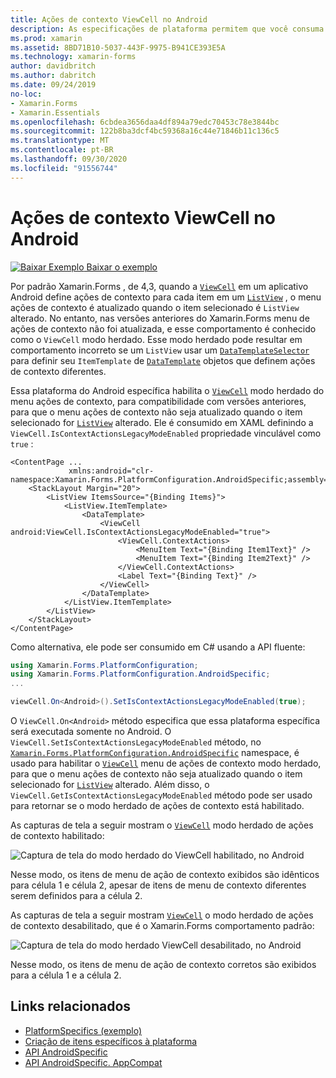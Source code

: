 ```yaml
---
title: Ações de contexto ViewCell no Android
description: As especificações de plataforma permitem que você consuma a funcionalidade que só está disponível em uma plataforma específica, sem implementar renderizadores ou efeitos personalizados. Este artigo explica como consumir a plataforma Android específica que habilita o modo herdado de ações de contexto ViewCell.
ms.prod: xamarin
ms.assetid: 8BD71B10-5037-443F-9975-B941CE393E5A
ms.technology: xamarin-forms
author: davidbritch
ms.author: dabritch
ms.date: 09/24/2019
no-loc:
- Xamarin.Forms
- Xamarin.Essentials
ms.openlocfilehash: 6cbdea3656daa4df894a79edc70453c78e3844bc
ms.sourcegitcommit: 122b8ba3dcf4bc59368a16c44e71846b11c136c5
ms.translationtype: MT
ms.contentlocale: pt-BR
ms.lasthandoff: 09/30/2020
ms.locfileid: "91556744"
---
```

# <a name="viewcell-context-actions-on-android"></a>Ações de contexto ViewCell no Android

[![Baixar Exemplo](~/media/shared/download.png) Baixar o exemplo](https://docs.microsoft.com/samples/xamarin/xamarin-forms-samples/userinterface-platformspecifics)

Por padrão Xamarin.Forms , de 4,3, quando a [`ViewCell`](xref:Xamarin.Forms.ViewCell) em um aplicativo Android define ações de contexto para cada item em um [`ListView`](xref:Xamarin.Forms.ListView) , o menu ações de contexto é atualizado quando o item selecionado é `ListView` alterado. No entanto, nas versões anteriores do Xamarin.Forms menu de ações de contexto não foi atualizada, e esse comportamento é conhecido como o `ViewCell` modo herdado. Esse modo herdado pode resultar em comportamento incorreto se um `ListView` usar um [`DataTemplateSelector`](xref:Xamarin.Forms.DataTemplateSelector) para definir seu `ItemTemplate` de [`DataTemplate`](xref:Xamarin.Forms.DataTemplate) objetos que definem ações de contexto diferentes.

Essa plataforma do Android específica habilita o [`ViewCell`](xref:Xamarin.Forms.ViewCell) modo herdado do menu ações de contexto, para compatibilidade com versões anteriores, para que o menu ações de contexto não seja atualizado quando o item selecionado for [`ListView`](xref:Xamarin.Forms.ListView) alterado. Ele é consumido em XAML definindo a `ViewCell.IsContextActionsLegacyModeEnabled` propriedade vinculável como `true` :

```xaml
<ContentPage ...
             xmlns:android="clr-namespace:Xamarin.Forms.PlatformConfiguration.AndroidSpecific;assembly=Xamarin.Forms.Core">
    <StackLayout Margin="20">
        <ListView ItemsSource="{Binding Items}">
            <ListView.ItemTemplate>
                <DataTemplate>
                    <ViewCell android:ViewCell.IsContextActionsLegacyModeEnabled="true">
                        <ViewCell.ContextActions>
                            <MenuItem Text="{Binding Item1Text}" />
                            <MenuItem Text="{Binding Item2Text}" />
                        </ViewCell.ContextActions>
                        <Label Text="{Binding Text}" />
                    </ViewCell>
                </DataTemplate>
            </ListView.ItemTemplate>
        </ListView>
    </StackLayout>
</ContentPage>
```

Como alternativa, ele pode ser consumido em C# usando a API fluente:

```csharp
using Xamarin.Forms.PlatformConfiguration;
using Xamarin.Forms.PlatformConfiguration.AndroidSpecific;
...

viewCell.On<Android>().SetIsContextActionsLegacyModeEnabled(true);
```

O `ViewCell.On<Android>` método especifica que essa plataforma específica será executada somente no Android. O `ViewCell.SetIsContextActionsLegacyModeEnabled` método, no [`Xamarin.Forms.PlatformConfiguration.AndroidSpecific`](xref:Xamarin.Forms.PlatformConfiguration.AndroidSpecific) namespace, é usado para habilitar o [`ViewCell`](xref:Xamarin.Forms.ViewCell) menu de ações de contexto modo herdado, para que o menu ações de contexto não seja atualizado quando o item selecionado for [`ListView`](xref:Xamarin.Forms.ListView) alterado. Além disso, o `ViewCell.GetIsContextActionsLegacyModeEnabled` método pode ser usado para retornar se o modo herdado de ações de contexto está habilitado.

As capturas de tela a seguir mostram o [`ViewCell`](xref:Xamarin.Forms.ViewCell) modo herdado de ações de contexto habilitado:

![Captura de tela do modo herdado do ViewCell habilitado, no Android](viewcell-context-actions-images/legacy-mode-enabled.png "Modo herdado ViewCell habilitado")

Nesse modo, os itens de menu de ação de contexto exibidos são idênticos para célula 1 e célula 2, apesar de itens de menu de contexto diferentes serem definidos para a célula 2.

As capturas de tela a seguir mostram [`ViewCell`](xref:Xamarin.Forms.ViewCell) o modo herdado de ações de contexto desabilitado, que é o Xamarin.Forms comportamento padrão:

![Captura de tela do modo herdado ViewCell desabilitado, no Android](viewcell-context-actions-images/legacy-mode-disabled.png "Modo herdado ViewCell desabilitado")

Nesse modo, os itens de menu de ação de contexto corretos são exibidos para a célula 1 e a célula 2.

## <a name="related-links"></a>Links relacionados

- [PlatformSpecifics (exemplo)](/samples/xamarin/xamarin-forms-samples/userinterface-platformspecifics)
- [Criação de itens específicos à plataforma](~/xamarin-forms/platform/platform-specifics/index.md#creating-platform-specifics)
- [API AndroidSpecific](xref:Xamarin.Forms.PlatformConfiguration.AndroidSpecific)
- [API AndroidSpecific. AppCompat](xref:Xamarin.Forms.PlatformConfiguration.AndroidSpecific.AppCompat)
